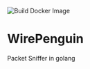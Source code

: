 ![Build Docker Image](https://github.com/pwdz/WirePenguin/workflows/Build%20Docker%20Image/badge.svg?branch=main)
# WirePenguin
Packet Sniffer in golang
